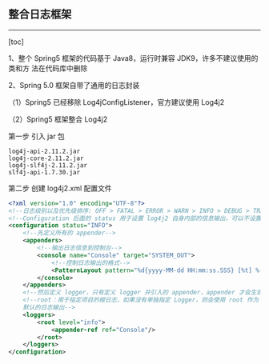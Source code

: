 ## 整合日志框架

---

[toc]

1、整个 Spring5 框架的代码基于 Java8，运行时兼容 JDK9，许多不建议使用的类和方 法在代码库中删除

2、Spring 5.0 框架自带了通用的日志封装 

（1）Spring5 已经移除 Log4jConfigListener，官方建议使用 Log4j2 

（2）Spring5 框架整合 Log4j2

第一步 引入 jar 包

```jar
log4j-api-2.11.2.jar
log4j-core-2.11.2.jar
log4j-slf4j-2.11.2.jar
slf4j-api-1.7.30.jar
```

第二步 创建 log4j2.xml 配置文件

```xml
<?xml version="1.0" encoding="UTF-8"?>
<!--日志级别以及优先级排序: OFF > FATAL > ERROR > WARN > INFO > DEBUG > TRACE > ALL -->
<!--Configuration 后面的 status 用于设置 log4j2 自身内部的信息输出，可以不设置，当设置成 trace 时，可以看到 log4j2 内部各种详细输出-->
<configuration status="INFO">
    <!--先定义所有的 appender-->
    <appenders>
        <!--输出日志信息到控制台-->
        <console name="Console" target="SYSTEM_OUT">
            <!--控制日志输出的格式-->
            <PatternLayout pattern="%d{yyyy-MM-dd HH:mm:ss.SSS} [%t] %- 5level %logger{36} - %msg%n"/>
        </console>
    </appenders>
    <!--然后定义 logger，只有定义 logger 并引入的 appender，appender 才会生效-->
    <!--root：用于指定项目的根日志，如果没有单独指定 Logger，则会使用 root 作为
    默认的日志输出-->
    <loggers>
        <root level="info">
            <appender-ref ref="Console"/>
        </root>
    </loggers>
</configuration>
```

